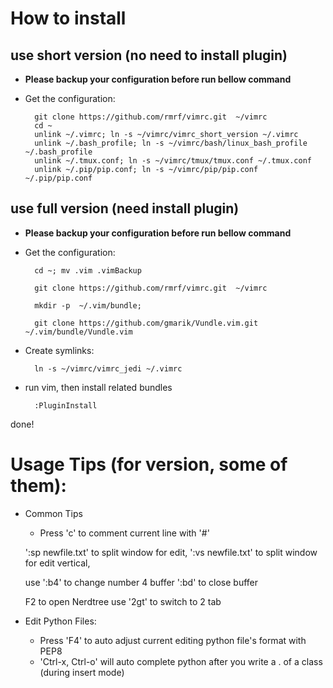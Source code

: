 
# How to install

## use short version (no need to install plugin)

* **Please backup your configuration before run bellow command**

* Get the configuration:

        git clone https://github.com/rmrf/vimrc.git  ~/vimrc
        cd ~
        unlink ~/.vimrc; ln -s ~/vimrc/vimrc_short_version ~/.vimrc
        unlink ~/.bash_profile; ln -s ~/vimrc/bash/linux_bash_profile ~/.bash_profile
        unlink ~/.tmux.conf; ln -s ~/vimrc/tmux/tmux.conf ~/.tmux.conf
        unlink ~/.pip/pip.conf; ln -s ~/vimrc/pip/pip.conf ~/.pip/pip.conf


## use full version (need install plugin)

* **Please backup your configuration before run bellow command**


* Get the configuration:

        cd ~; mv .vim .vimBackup

        git clone https://github.com/rmrf/vimrc.git  ~/vimrc

        mkdir -p  ~/.vim/bundle; 

        git clone https://github.com/gmarik/Vundle.vim.git ~/.vim/bundle/Vundle.vim

* Create symlinks:

        ln -s ~/vimrc/vimrc_jedi ~/.vimrc

* run vim, then install related bundles

        :PluginInstall

done!


# Usage Tips (for version, some of them):

* Common Tips

    - Press 'c' to comment current line with '#'

    ':sp newfile.txt' to split window for edit,
    ':vs newfile.txt' to split window for edit vertical,
    
    use ':b4' to change number 4 buffer
        ':bd' to close buffer

    F2 to open Nerdtree
    use '2gt' to switch to 2 tab

* Edit Python Files:

    - Press 'F4' to auto adjust current editing python file's format with PEP8
    - 'Ctrl-x, Ctrl-o' will auto complete python after you write a . of a class (during insert mode)

